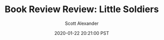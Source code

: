 ---
layout: podcast
title: "Book Review Review: Little Soldiers"
author: Scott Alexander
description: https://slatestarcodex.com/2020/01/22/book-review-review-little-soldiers/
date: 2020-01-22 20:21:00 PST
length: 4633175
duration: 1158
guid: book-review-review-little-soldiers
---